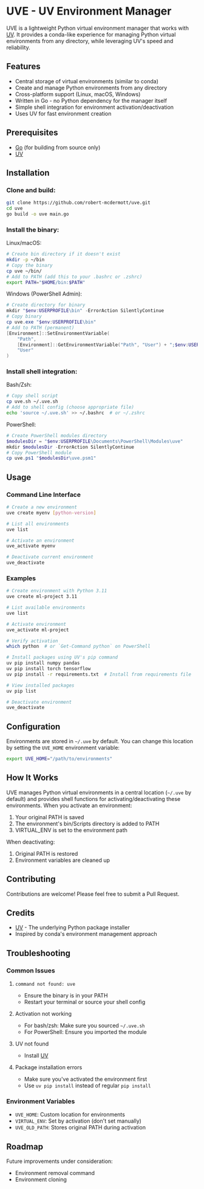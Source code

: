 # UVE - UV Environment Manager

UVE is a lightweight Python virtual environment manager that works with [UV](https://github.com/astral-sh/uv). It provides a conda-like experience for managing Python virtual environments from any directory, while leveraging UV's speed and reliability.

## Features

- Central storage of virtual environments (similar to conda)
- Create and manage Python environments from any directory
- Cross-platform support (Linux, macOS, Windows)
- Written in Go - no Python dependency for the manager itself
- Simple shell integration for environment activation/deactivation
- Uses UV for fast environment creation

## Prerequisites

- [Go](https://golang.org/doc/install) (for building from source only)
- [UV](https://github.com/astral-sh/uv)

## Installation

### Clone and build:

```bash
git clone https://github.com/robert-mcdermott/uve.git
cd uve
go build -o uve main.go
```

### Install the binary:

Linux/macOS:
```bash
# Create bin directory if it doesn't exist
mkdir -p ~/bin
# Copy the binary
cp uve ~/bin/
# Add to PATH (add this to your .bashrc or .zshrc)
export PATH="$HOME/bin:$PATH"
```

Windows (PowerShell Admin):
```powershell
# Create directory for binary
mkdir "$env:USERPROFILE\bin" -ErrorAction SilentlyContinue
# Copy binary
cp uve.exe "$env:USERPROFILE\bin"
# Add to PATH (permanent)
[Environment]::SetEnvironmentVariable(
    "Path",
    [Environment]::GetEnvironmentVariable("Path", "User") + ";$env:USERPROFILE\bin",
    "User"
)
```

### Install shell integration:

Bash/Zsh:
```bash
# Copy shell script
cp uve.sh ~/.uve.sh
# Add to shell config (choose appropriate file)
echo 'source ~/.uve.sh' >> ~/.bashrc  # or ~/.zshrc
```

PowerShell:
```powershell
# Create PowerShell modules directory
$modulesDir = "$env:USERPROFILE\Documents\PowerShell\Modules\uve"
mkdir $modulesDir -ErrorAction SilentlyContinue
# Copy PowerShell module
cp uve.ps1 "$modulesDir\uve.psm1"
```

## Usage

### Command Line Interface

```bash
# Create a new environment
uve create myenv [python-version]

# List all environments
uve list

# Activate an environment
uve_activate myenv

# Deactivate current environment
uve_deactivate
```

### Examples

```bash
# Create environment with Python 3.11
uve create ml-project 3.11

# List available environments
uve list

# Activate environment
uve_activate ml-project

# Verify activation
which python  # or `Get-Command python` on PowerShell

# Install packages using UV's pip command
uv pip install numpy pandas
uv pip install torch tensorflow
uv pip install -r requirements.txt  # Install from requirements file

# View installed packages
uv pip list

# Deactivate environment
uve_deactivate
```

## Configuration

Environments are stored in `~/.uve` by default. You can change this location by setting the `UVE_HOME` environment variable:

```bash
export UVE_HOME="/path/to/environments"
```

## How It Works

UVE manages Python virtual environments in a central location (`~/.uve` by default) and provides shell functions for activating/deactivating these environments. When you activate an environment:

1. Your original PATH is saved
2. The environment's bin/Scripts directory is added to PATH
3. VIRTUAL_ENV is set to the environment path

When deactivating:

1. Original PATH is restored
2. Environment variables are cleaned up

## Contributing

Contributions are welcome! Please feel free to submit a Pull Request.


## Credits

- [UV](https://github.com/astral-sh/uv) - The underlying Python package installer
- Inspired by conda's environment management approach

## Troubleshooting

### Common Issues

1. `command not found: uve`
   - Ensure the binary is in your PATH
   - Restart your terminal or source your shell config

2. Activation not working
   - For bash/zsh: Make sure you sourced `~/.uve.sh`
   - For PowerShell: Ensure you imported the module

3. UV not found
   - Install [UV](https://github.com/astral-sh/uv)


4. Package installation errors
   - Make sure you've activated the environment first
   - Use `uv pip install` instead of regular `pip install`

### Environment Variables

- `UVE_HOME`: Custom location for environments
- `VIRTUAL_ENV`: Set by activation (don't set manually)
- `UVE_OLD_PATH`: Stores original PATH during activation

## Roadmap

Future improvements under consideration:

- Environment removal command
- Environment cloning

